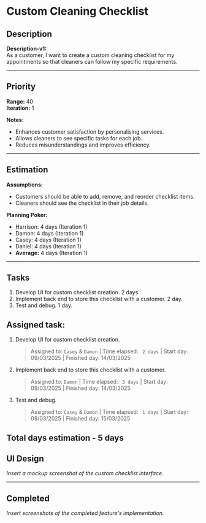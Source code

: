 # Custom Cleaning Checklist

## Description
**Description-v1:**  
As a customer, I want to create a custom cleaning checklist for my appointments so that cleaners can follow my specific requirements.

---

## Priority
**Range:** 40  
**Iteration:** 1  

**Notes:**  
- Enhances customer satisfaction by personalising services.  
- Allows cleaners to see specific tasks for each job.  
- Reduces misunderstandings and improves efficiency.

---

## Estimation
**Assumptions:**  
- Customers should be able to add, remove, and reorder checklist items.  
- Cleaners should see the checklist in their job details.  

**Planning Poker:**  
- Harrison: 4 days (Iteration 1)  
- Damon: 4 days (Iteration 1)  
- Casey: 4 days (Iteration 1)  
- Daniel: 4 days (Iteration 1)  
- **Average:** 4 days (Iteration 1)

---

## Tasks
1. Develop UI for custom checklist creation. 2 days  
2. Implement back end to store this checklist with a customer. 2 day.
3. Test and debug. 1 day.

## Assigned task:
1. Develop UI for custom checklist creation.
    > Assigned to: `Casey` & `Damon` | Time elapsed: ` 2 days` | Start day: 09/03/2025  | Finished day: 14/03/2025
2. Implement back end to store this checklist with a customer.
    > Assigned to: `Damon` | Time elapsed: ` 3 days` | Start day: 09/03/2025 | Finished day: 14/03/2025
3. Test and debug.
    > Assigned to: `Casey` & `Damon` | Time elapsed: ` 1 days` | Start day: 09/03/2025 | Finished day: 15/03/2025

   

Total days estimation - 5 days
---

## UI Design
*Insert a mockup screenshot of the custom checklist interface.*

---

## Completed
*Insert screenshots of the completed feature's implementation.*
